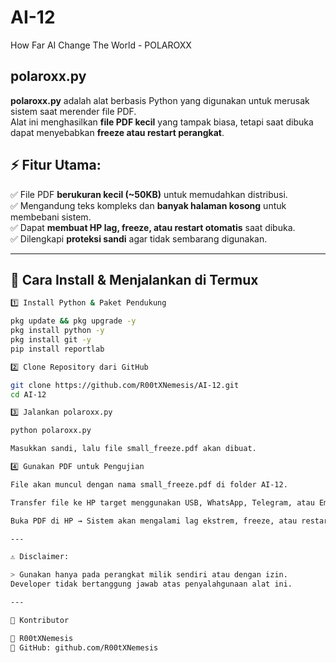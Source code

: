 # AI-12
How Far AI Change The World - POLAROXX


## polaroxx.py

**polaroxx.py** adalah alat berbasis Python yang digunakan untuk merusak sistem saat merender file PDF.  
Alat ini menghasilkan **file PDF kecil** yang tampak biasa, tetapi saat dibuka dapat menyebabkan **freeze atau restart perangkat**.

## ⚡ Fitur Utama:
✅ File PDF **berukuran kecil (~50KB)** untuk memudahkan distribusi.  
✅ Mengandung teks kompleks dan **banyak halaman kosong** untuk membebani sistem.  
✅ Dapat **membuat HP lag, freeze, atau restart otomatis** saat dibuka.  
✅ Dilengkapi **proteksi sandi** agar tidak sembarang digunakan.  

---

## 📌 Cara Install & Menjalankan di Termux  

```bash
1️⃣ Install Python & Paket Pendukung

pkg update && pkg upgrade -y
pkg install python -y
pkg install git -y
pip install reportlab

2️⃣ Clone Repository dari GitHub

git clone https://github.com/R00tXNemesis/AI-12.git
cd AI-12

3️⃣ Jalankan polaroxx.py

python polaroxx.py

Masukkan sandi, lalu file small_freeze.pdf akan dibuat.

4️⃣ Gunakan PDF untuk Pengujian

File akan muncul dengan nama small_freeze.pdf di folder AI-12.

Transfer file ke HP target menggunakan USB, WhatsApp, Telegram, atau Email.

Buka PDF di HP → Sistem akan mengalami lag ekstrem, freeze, atau restart otomatis.

---

⚠️ Disclaimer:

> Gunakan hanya pada perangkat milik sendiri atau dengan izin.
Developer tidak bertanggung jawab atas penyalahgunaan alat ini.

---

📌 Kontributor

👤 R00tXNemesis
📌 GitHub: github.com/R00tXNemesis

